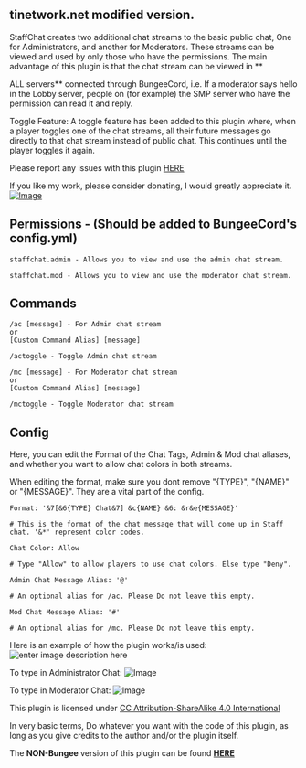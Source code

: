 ## tinetwork.net modified version.

StaffChat creates two additional chat streams to the basic public chat, One for Administrators, and another for Moderators. These streams can be viewed and used by only those who have the permissions. The main advantage of this plugin is that the chat stream can be viewed in **

ALL servers** connected through BungeeCord, i.e. If a moderator says hello in the Lobby server, people on (for example) the SMP server who have the permission can read it and reply.

Toggle Feature: A toggle feature has been added to this plugin where, when a player toggles one of the chat streams, all their future messages go directly to that chat stream instead of public chat. This continues until the player toggles it again.

Please report any issues with this plugin [HERE](https://github.com/vik1395/StaffChatBungee/issues)

If you like my work, please consider donating, I would greatly appreciate it. [![Image](https://www.paypalobjects.com/en_US/i/btn/btn_donate_LG.gif)](https://www.paypal.com/cgi-bin/webscr?cmd=_donations&business=vik1395lp%40gmail%2ecom&lc=US&item_name=Spigot%20Plugins&item_number=LegitPlay%2enet%20Plugin%20Dev&no_note=0&currency_code=USD&bn=PP%2dDonationsBF%3abtn_donateCC_LG%2egif%3aNonHostedGuest)

**Permissions - (Should be added to BungeeCord's config.yml)**
-------------

    staffchat.admin - Allows you to view and use the admin chat stream.
    
    staffchat.mod - Allows you to view and use the moderator chat stream.

**Commands**
-------------
    
    /ac [message] - For Admin chat stream
    or
    [Custom Command Alias] [message]
    
    /actoggle - Toggle Admin chat stream
    
    /mc [message] - For Moderator chat stream
    or
    [Custom Command Alias] [message]
    
    /mctoggle - Toggle Moderator chat stream

**Config**
-------------
Here, you can edit the Format of the Chat Tags, Admin & Mod chat aliases, and whether you want to allow chat colors in both streams.

When editing the format, make sure you dont remove "{TYPE}", "{NAME}" or "{MESSAGE}". They are a vital part of the config.

    Format: '&7[&6{TYPE} Chat&7] &c{NAME} &6: &r&e{MESSAGE}'
    
    # This is the format of the chat message that will come up in Staff chat. '&*' represent color codes.
    
    Chat Color: Allow
    
    # Type "Allow" to allow players to use chat colors. Else type "Deny".
    
    Admin Chat Message Alias: '@'
    
    # An optional alias for /ac. Please Do not leave this empty.
    
    Mod Chat Message Alias: '#'
    
    # An optional alias for /mc. Please Do not leave this empty.

Here is an example of how the plugin works/is used:
![enter image description here](http://i.imgur.com/0KrDRiC.jpg?1)

To type in Administrator Chat: ![Image](http://i.imgur.com/Lu3QUMj.jpg?1)

To type in Moderator Chat: ![Image](http://i.imgur.com/TSiRQ0Z.jpg?1)

This plugin is licensed under [CC Attribution-ShareAlike 4.0 International](http://creativecommons.org/licenses/by-sa/4.0/deed.en_US)

In very basic terms, Do whatever you want with the code of this plugin, as long as you give credits to the author and/or the plugin itself.

The **NON-Bungee** version of this plugin can be found **[HERE](http://www.spigotmc.org/resources/staffchat.363/)**
